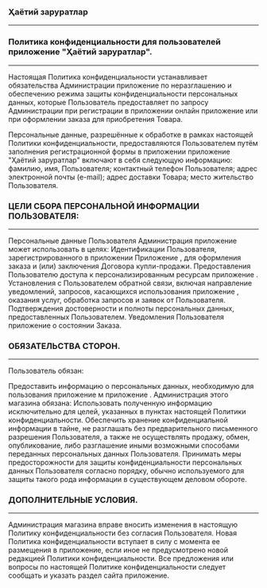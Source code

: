 <h3>Ҳаётий заруратлар</h3><hr/>

<h3>Политика конфиденциальности для пользователей приложение "Ҳаётий заруратлар".</h3><hr/>

Настоящая Политика конфиденциальности устанавливает обязательства Администрации приложение по неразглашению и обеспечению
режима защиты конфиденциальности персональных данных, 
которые Пользователь предоставляет по запросу Администрации при регистрации в приложении онлайн приложение или при оформлении заказа для приобретения Товара.

Персональные данные, разрешённые к обработке в рамках настоящей Политики конфиденциальности, предоставляются Пользователем путём заполнения регистрационной формы в приложении приложение "Ҳаётий заруратлар" включают в себя следующую информацию:
фамилию, имя, Пользователя; контактный телефон Пользователя; адрес электронной почты (e-mail); адрес доставки Товара; место жительство Пользователя.

<h3>ЦЕЛИ СБОРА ПЕРСОНАЛЬНОЙ ИНФОРМАЦИИ ПОЛЬЗОВАТЕЛЯ:</h3><hr/>
Персональные данные Пользователя Администрация приложение может использовать в целях: Идентификации Пользователя, зарегистрированного в приложении Приложение , для оформления заказа и (или) заключения Договора купли-продажи. Предоставления Пользователю доступа к персонализированным ресурсам приложение . Установления с Пользователем обратной связи, включая направление уведомлений, запросов, касающихся использования приложение , оказания услуг, обработка запросов и заявок от Пользователя. Подтверждения достоверности и полноты персональных данных, предоставленных Пользователем. Уведомления Пользователя приложение о состоянии Заказа.

<h3>ОБЯЗАТЕЛЬСТВА СТОРОН.</h3><hr/>
Пользователь обязан:

Предоставить информацию о персональных данных, необходимую для пользования приложение м приложение . Администрация этого магазина обязана: Использовать полученную информацию исключительно для целей, указанных в пунктах настоящей Политики конфиденциальности. Обеспечить хранение конфиденциальной информации в тайне, не разглашать без предварительного письменного разрешения Пользователя, а также не осуществлять продажу, обмен, опубликование, либо разглашение иными возможными способами переданных персональных данных Пользователя. Принимать меры предосторожности для защиты конфиденциальности персональных данных Пользователя согласно порядку, обычно используемого для защиты такого рода информации в существующем деловом обороте.

<h3>ДОПОЛНИТЕЛЬНЫЕ УСЛОВИЯ.</h3><hr/>
Администрация магазина вправе вносить изменения в настоящую Политику конфиденциальности без согласия Пользователя. Новая Политика конфиденциальности вступает в силу с момента ее размещения в приложение, если иное не предусмотрено новой редакцией Политики конфиденциальности. 
Все предложения или вопросы по настоящей Политике конфиденциальности следует сообщать и указать раздел сайта приложение.

